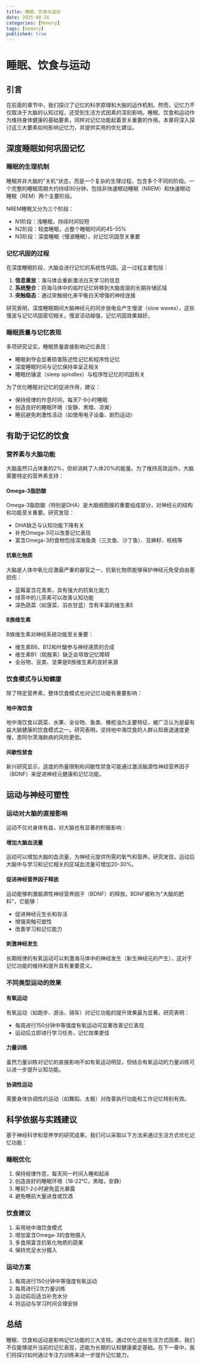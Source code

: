 ```yaml
---
title: 睡眠、饮食与运动
date: 2025-08-28
categories: [Memory]
tags: [memory]
published: true
---
```


# 睡眠、饮食与运动

## 引言

在前面的章节中，我们探讨了记忆的科学原理和大脑的运作机制。然而，记忆力不仅取决于大脑的认知过程，还受到生活方式因素的深刻影响。睡眠、饮食和运动作为维持身体健康的基础要素，同样对记忆功能起着至关重要的作用。本章将深入探讨这三大要素如何影响记忆力，并提供实用的优化建议。

## 深度睡眠如何巩固记忆

### 睡眠的生理机制

睡眠并非大脑的"关机"状态，而是一个复杂的生理过程，包含多个不同的阶段。一个完整的睡眠周期大约持续90分钟，包括非快速眼动睡眠（NREM）和快速眼动睡眠（REM）两个主要阶段。

NREM睡眠又分为三个阶段：
- N1阶段：浅睡眠，持续时间较短
- N2阶段：轻度睡眠，占整个睡眠时间的45-55%
- N3阶段：深度睡眠（慢波睡眠），对记忆巩固至关重要

### 记忆巩固的过程

在深度睡眠阶段，大脑会进行记忆的系统性巩固。这一过程主要包括：
1. **信息重放**：海马体会重新激活白天学习的信息
2. **系统整合**：将海马体中的临时记忆转移到大脑皮层的长期存储区域
3. **突触稳态**：通过突触弱化来平衡白天增强的神经连接

研究表明，深度睡眠期间大脑神经元的同步放电会产生慢波（slow waves），这些慢波与记忆巩固密切相关。慢波活动越强，记忆巩固效果越好。

### 睡眠质量与记忆表现

多项研究证实，睡眠质量直接影响记忆表现：
- 睡眠剥夺会显著损害陈述性记忆和程序性记忆
- 深度睡眠时间与记忆保持率呈正相关
- 睡眠纺锤波（sleep spindles）与程序性记忆的巩固有关

为了优化睡眠对记忆的促进作用，建议：
- 保持规律的作息时间，每天7-9小时睡眠
- 创造良好的睡眠环境（安静、黑暗、凉爽）
- 睡前避免刺激性活动（如使用电子设备、剧烈运动）

## 有助于记忆的饮食

### 营养素与大脑功能

大脑虽然只占体重的2%，但却消耗了人体20%的能量。为了维持高效运作，大脑需要特定的营养素支持：

#### Omega-3脂肪酸
Omega-3脂肪酸（特别是DHA）是大脑细胞膜的重要组成部分，对神经元的结构和功能至关重要。研究发现：
- DHA缺乏与认知功能下降有关
- 补充Omega-3可以改善记忆表现
- 富含Omega-3的食物包括深海鱼类（三文鱼、沙丁鱼）、亚麻籽、核桃等

#### 抗氧化物质
大脑是人体中氧化应激最严重的器官之一，抗氧化物质能够保护神经元免受自由基损伤：
- 蓝莓富含花青素，具有强大的抗氧化能力
- 绿茶中的儿茶素可以改善认知功能
- 深色蔬菜（如菠菜、羽衣甘蓝）含有丰富的维生素E

#### B族维生素
B族维生素对神经系统功能至关重要：
- 维生素B6、B12和叶酸参与神经递质的合成
- 维生素B1（硫胺素）缺乏会导致记忆障碍
- 全谷物、豆类、坚果是B族维生素的良好来源

### 饮食模式与认知健康

除了特定营养素，整体饮食模式也对记忆功能有重要影响：

#### 地中海饮食
地中海饮食以蔬菜、水果、全谷物、鱼类、橄榄油为主要特征，被广泛认为是最有益大脑健康的饮食模式之一。研究表明，坚持地中海饮食的人群认知衰退速度更慢，患阿尔茨海默病的风险更低。

#### 间歇性禁食
新兴研究显示，适度的热量限制和间歇性禁食可能通过激活脑源性神经营养因子（BDNF）来促进神经元健康和记忆功能。

## 运动与神经可塑性

### 运动对大脑的直接影响

运动不仅对身体有益，对大脑也有显著的积极影响：

#### 增加大脑血流量
运动可以增加大脑的血流量，为神经元提供所需的氧气和营养。研究发现，运动后大脑中与学习和记忆相关的区域血流量可增加20-30%。

#### 促进神经营养因子释放
运动能够刺激脑源性神经营养因子（BDNF）的释放。BDNF被称为"大脑的肥料"，它能够：
- 促进神经元生长和存活
- 增强突触可塑性
- 改善学习和记忆能力

#### 刺激神经发生
长期规律的有氧运动可以刺激海马体中的神经发生（新生神经元的产生），这对于记忆功能的维持和提升具有重要意义。

### 不同类型运动的效果

#### 有氧运动
有氧运动（如跑步、游泳、骑车）对记忆功能的提升效果最为显著。研究表明：
- 每周进行150分钟中等强度有氧运动可显著改善记忆表现
- 运动后立即进行学习任务，记忆效果更佳

#### 力量训练
虽然力量训练对记忆的直接影响不如有氧运动明显，但结合有氧运动的力量训练可以进一步提升认知功能。

#### 协调性运动
需要身体协调性的运动（如舞蹈、太极）对改善执行功能和工作记忆特别有效。

## 科学依据与实践建议

基于神经科学和营养学的研究成果，我们可以采取以下方法来通过生活方式优化记忆功能：

### 睡眠优化
1. 保持规律作息，每天同一时间入睡和起床
2. 创造良好的睡眠环境（18-22°C，黑暗，安静）
3. 睡前1-2小时避免蓝光暴露
4. 避免睡前大量进食或饮酒

### 饮食建议
1. 采用地中海饮食模式
2. 增加富含Omega-3的食物摄入
3. 多食用富含抗氧化物质的蔬果
4. 保持充足水分摄入

### 运动方案
1. 每周进行150分钟中等强度有氧运动
2. 每周进行2次力量训练
3. 运动前后适当补充水分
4. 将运动与学习时间合理安排

## 总结

睡眠、饮食和运动是影响记忆功能的三大支柱。通过优化这些生活方式因素，我们不仅能够提升当前的记忆表现，还能为长期的认知健康奠定基础。在下一章中，我们将探讨如何通过专注力训练来进一步提升记忆能力。